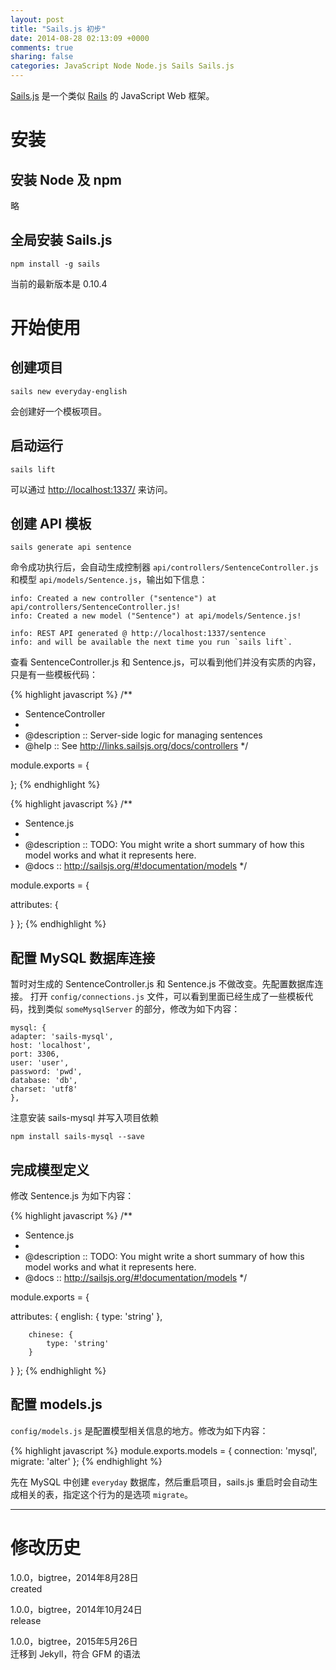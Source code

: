 ```yaml
---
layout: post
title: "Sails.js 初步"
date: 2014-08-28 02:13:09 +0000
comments: true
sharing: false
categories: JavaScript Node Node.js Sails Sails.js
---
```


[Sails.js](http://sailsjs.org/) 是一个类似 [Rails](http://rubyonrails.org/) 的 JavaScript Web 框架。

# 安装

## 安装 Node 及 npm

略

## 全局安装 Sails.js

    npm install -g sails
    
当前的最新版本是 0.10.4

# 开始使用

## 创建项目

    sails new everyday-english
    
会创建好一个模板项目。
    
## 启动运行

    sails lift
    
可以通过 <http://localhost:1337/> 来访问。

## 创建 API 模板

    sails generate api sentence

命令成功执行后，会自动生成控制器 `api/controllers/SentenceController.js` 和模型 `api/models/Sentence.js`，输出如下信息：

    info: Created a new controller ("sentence") at api/controllers/SentenceController.js!
    info: Created a new model ("Sentence") at api/models/Sentence.js!

    info: REST API generated @ http://localhost:1337/sentence
    info: and will be available the next time you run `sails lift`.    

查看 SentenceController.js 和 Sentence.js，可以看到他们并没有实质的内容，只是有一些模板代码：

{% highlight javascript %}
/**
 * SentenceController
 *
 * @description :: Server-side logic for managing sentences
 * @help        :: See http://links.sailsjs.org/docs/controllers
 */

module.exports = {
	
};
{% endhighlight %}

{% highlight javascript %}
/**
* Sentence.js
*
* @description :: TODO: You might write a short summary of how this model works and what it represents here.
* @docs        :: http://sailsjs.org/#!documentation/models
*/

module.exports = {

  attributes: {

  }
};
{% endhighlight %}

## 配置 MySQL 数据库连接

暂时对生成的 SentenceController.js 和 Sentence.js 不做改变。先配置数据库连接。
打开 `config/connections.js` 文件，可以看到里面已经生成了一些模板代码，找到类似 `someMysqlServer` 的部分，修改为如下内容：

```
mysql: {  
adapter: 'sails-mysql',
host: 'localhost',
port: 3306,
user: 'user',
password: 'pwd',
database: 'db',
charset: 'utf8'    
},
```

注意安装 sails-mysql 并写入项目依赖

    npm install sails-mysql --save
 
## 完成模型定义

修改 Sentence.js 为如下内容：

{% highlight javascript %}
/**
* Sentence.js
*
* @description :: TODO: You might write a short summary of how this model works and what it represents here.
* @docs        :: http://sailsjs.org/#!documentation/models
*/

module.exports = {

  attributes: {
    english: {
      type: 'string'
    },

		chinese: {
			type: 'string'
		}
  }
};
{% endhighlight %}

## 配置 models.js

`config/models.js` 是配置模型相关信息的地方。修改为如下内容：

{% highlight javascript %}
module.exports.models = {
  connection: 'mysql',
  migrate: 'alter'
};
{% endhighlight %}

先在 MySQL 中创建 `everyday` 数据库，然后重启项目，sails.js 重启时会自动生成相关的表，指定这个行为的是选项 `migrate`。

- - -

# 修改历史
1.0.0，bigtree，2014年8月28日  
created  

1.0.0，bigtree，2014年10月24日  
release

1.0.0，bigtree，2015年5月26日  
迁移到 Jekyll，符合 GFM 的语法

